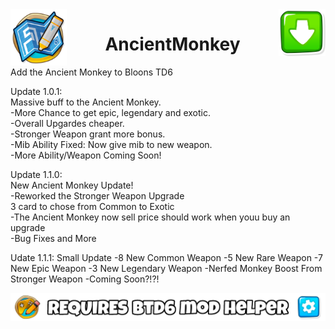 <a href="https://github.com/lasgauti/AncientMonkey/releases/latest/download/AncientMonkey.dll">
    <img align="left" alt="Icon" height="90" src="Icon.png">
    <img align="right" alt="Download" height="75" src="https://raw.githubusercontent.com/gurrenm3/BTD-Mod-Helper/master/BloonsTD6%20Mod%20Helper/Resources/DownloadBtn.png">
</a>

<h1 align="center">AncientMonkey</h1>

Add the Ancient Monkey to Bloons TD6

Update 1.0.1:                                              
Massive buff to the Ancient Monkey.                                               
-More Chance to get epic, legendary and exotic.                                       
-Overall Upgardes cheaper.                                              
-Stronger Weapon grant more bonus.                                  
-Mib Ability Fixed: Now give mib to new weapon.                            
-More Ability/Weapon Coming Soon!     

Update 1.1.0:                                                  
New Ancient Monkey Update!                                  
-Reworked the Stronger Weapon Upgrade                                 
3 card to chose from Common to Exotic                                 
-The Ancient Monkey now sell price should work when youu buy an upgrade                                 
-Bug Fixes and More   

Udate 1.1.1:
Small Update
-8 New Common Weapon
-5 New Rare Weapon
-7 New Epic Weapon
-3 New Legendary Weapon
-Nerfed Monkey Boost From Stronger Weapon
-Coming Soon?!?!

[![Requires BTD6 Mod Helper](https://raw.githubusercontent.com/gurrenm3/BTD-Mod-Helper/master/banner.png)](https://github.com/gurrenm3/BTD-Mod-Helper#readme)
